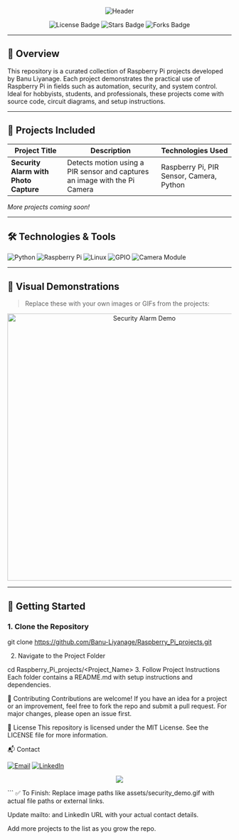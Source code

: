 <p align="center">
  <img src="https://capsule-render.vercel.app/api?type=waving&color=gradient&height=150&section=header&text=Raspberry%20Pi%20Projects&fontSize=40&fontAlignY=35&desc=By%20Banuka%20Liyanage&descAlignY=60&descAlign=62" alt="Header"/>
</p>

<p align="center">
  <img src="https://img.shields.io/github/license/Banu-Liyanage/Raspberry_Pi_projects?style=for-the-badge" alt="License Badge"/>
  <img src="https://img.shields.io/github/stars/Banu-Liyanage/Raspberry_Pi_projects?style=for-the-badge" alt="Stars Badge"/>
  <img src="https://img.shields.io/github/forks/Banu-Liyanage/Raspberry_Pi_projects?style=for-the-badge" alt="Forks Badge"/>
</p>

---

## 🧠 Overview

This repository is a curated collection of Raspberry Pi projects developed by Banu Liyanage. Each project demonstrates the practical use of Raspberry Pi in fields such as automation, security, and system control. Ideal for hobbyists, students, and professionals, these projects come with source code, circuit diagrams, and setup instructions.

---

## 🔧 Projects Included

| Project Title                        | Description                                                                 | Technologies Used                      |
|--------------------------------------|-----------------------------------------------------------------------------|----------------------------------------|
| **Security Alarm with Photo Capture** | Detects motion using a PIR sensor and captures an image with the Pi Camera | Raspberry Pi, PIR Sensor, Camera, Python |

*More projects coming soon!*

---

## 🛠️ Technologies & Tools

<p align="left">
  <img src="https://img.shields.io/badge/Python-3776AB?style=for-the-badge&logo=python&logoColor=white" alt="Python"/>
  <img src="https://img.shields.io/badge/Raspberry%20Pi-C51A4A?style=for-the-badge&logo=raspberry-pi&logoColor=white" alt="Raspberry Pi"/>
  <img src="https://img.shields.io/badge/Linux-FCC624?style=for-the-badge&logo=linux&logoColor=black" alt="Linux"/>
  <img src="https://img.shields.io/badge/GPIO-FF9900?style=for-the-badge" alt="GPIO"/>
  <img src="https://img.shields.io/badge/Camera%20Module-000000?style=for-the-badge" alt="Camera Module"/>
</p>

---

## 📸 Visual Demonstrations

> Replace these with your own images or GIFs from the projects:

<p align="center">
  <img src="assets/security_demo.gif" alt="Security Alarm Demo" width="600"/>
</p>

---

## 🚀 Getting Started

### 1. Clone the Repository


git clone https://github.com/Banu-Liyanage/Raspberry_Pi_projects.git

2. Navigate to the Project Folder

cd Raspberry_Pi_projects/<Project_Name>
3. Follow Project Instructions
Each folder contains a README.md with setup instructions and dependencies.

🤝 Contributing
Contributions are welcome! If you have an idea for a project or an improvement, feel free to fork the repo and submit a pull request. For major changes, please open an issue first.

📄 License
This repository is licensed under the MIT License. See the LICENSE file for more information.

📬 Contact
<p align="left"> <a href="mailto:your.email@example.com"><img src="https://img.shields.io/badge/Email-D14836?style=for-the-badge&logo=gmail&logoColor=white" alt="Email"/></a> <a href="https://www.linkedin.com/in/yourprofile"><img src="https://img.shields.io/badge/LinkedIn-0077B5?style=for-the-badge&logo=linkedin&logoColor=white" alt="LinkedIn"/></a> </p>
<p align="center"> <img src="https://capsule-render.vercel.app/api?type=waving&color=gradient&height=150&section=footer"/> </p> ```
✅ To Finish:
Replace image paths like assets/security_demo.gif with actual file paths or external links.

Update mailto: and LinkedIn URL with your actual contact details.

Add more projects to the list as you grow the repo.

